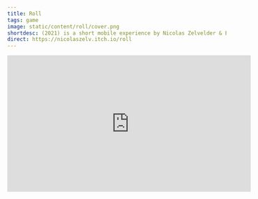 ```yaml
---
title: Roll
tags: game
image: static/content/roll/cover.png
shortdesc: (2021) is a short mobile experience by Nicolas Zelvelder & Etienne Karciauskas. I helped them for the code and the release.
direct: https://nicolaszelv.itch.io/roll
---
```


<iframe width="560" height="315" src="https://www.youtube-nocookie.com/embed/3ORDuYjEdQg?rel=0" frameborder="0" allow="autoplay; encrypted-media" allowfullscreen></iframe>
